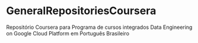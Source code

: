 # GeneralRepositoriesCoursera
Repositório Coursera para Programa de cursos integrados Data Engineering on Google Cloud Platform em Português Brasileiro
